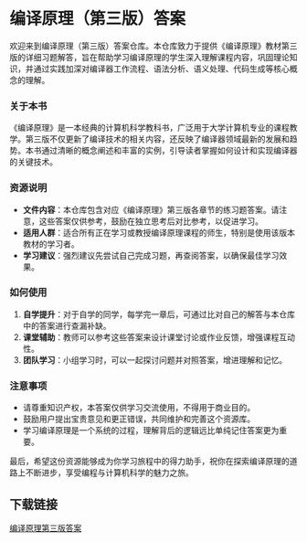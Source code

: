# 编译原理（第三版）答案

欢迎来到编译原理（第三版）答案仓库。本仓库致力于提供《编译原理》教材第三版的详细习题解答，旨在帮助学习编译原理的学生深入理解课程内容，巩固理论知识，并通过实践加深对编译器工作流程、语法分析、语义处理、代码生成等核心概念的理解。

### 关于本书

《编译原理》是一本经典的计算机科学教科书，广泛用于大学计算机专业的课程教学。第三版不仅更新了编译技术的相关内容，还反映了编译器领域最新的发展和趋势。本书通过清晰的概念阐述和丰富的实例，引导读者掌握如何设计和实现编译器的关键技术。

### 资源说明

- **文件内容**：本仓库包含对应《编译原理》第三版各章节的练习题答案。请注意，这些答案仅供参考，鼓励在独立思考后对比参考，以促进学习。
- **适用人群**：适合所有正在学习或教授编译原理课程的师生，特别是使用该版本教材的学习者。
- **学习建议**：强烈建议先尝试自己完成习题，再查阅答案，以确保最佳学习效果。
  
### 如何使用

1. **自学提升**：对于自学的同学，每学完一章后，可通过比对自己的解答与本仓库中的答案进行查漏补缺。
2. **课堂辅助**：教师可以参考这些答案来设计课堂讨论或作业反馈，增强课程互动性。
3. **团队学习**：小组学习时，可以一起探讨问题并对照答案，增进理解和记忆。

### 注意事项

- 请尊重知识产权，本答案仅供学习交流使用，不得用于商业目的。
- 鼓励用户提出宝贵意见和更正错误，共同维护和完善这个资源库。
- 学习编译原理是一个系统的过程，理解背后的逻辑远比单纯记住答案更为重要。

最后，希望这份资源能够成为你学习旅程中的得力助手，祝你在探索编译原理的道路上不断进步，享受编程与计算机科学的魅力之旅。

## 下载链接

[编译原理第三版答案](https://pan.quark.cn/s/a3082e0a39d4)